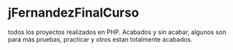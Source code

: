 # jFernandezFinalCurso
todos los proyectos realizados en PHP.
Acabados y sin acabar, algunos son para más pruebas, practicar y otros estan totalmente acabados.
